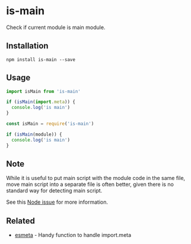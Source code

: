 # is-main

Check if current module is main module.

## Installation

```
npm install is-main --save
```

## Usage

<!-- eslint-disable strict -->

```js
import isMain from 'is-main'

if (isMain(import.meta)) {
  console.log('is main')
}
```

```js
const isMain = require('is-main')

if (isMain(module)) {
  console.log('is main')
}
```

## Note

While it is useful to put main script with the module code in the same file,
move main script into a separate file is often better,
given there is no standard way for detecting main script.

See this [Node issue](https://github.com/nodejs/node/issues/15760) for more information.

## Related

- [esmeta](https://github.com/ratson/esmeta) - Handy function to handle import.meta
